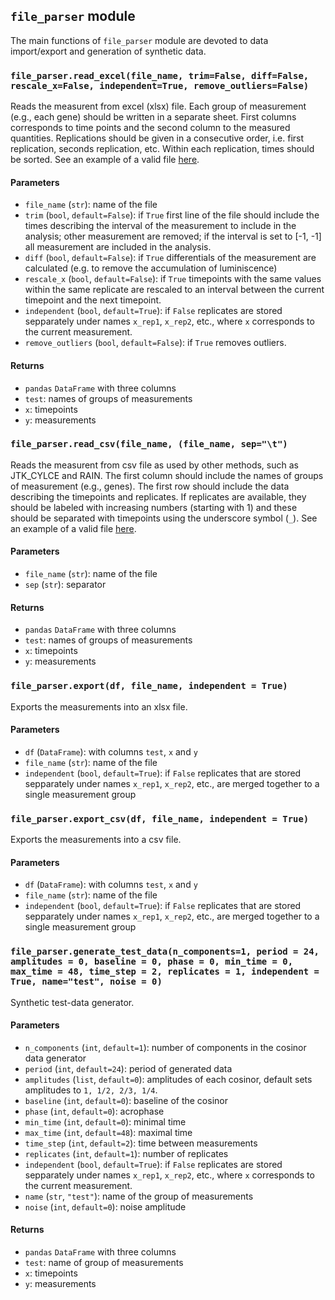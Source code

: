 ## ```file_parser``` module
The main functions of ```file_parser``` module are devoted to data import/export and generation of synthetic data.

### ```file_parser.read_excel(file_name, trim=False, diff=False, rescale_x=False, independent=True, remove_outliers=False)```
Reads the measurent from excel (xlsx) file. Each group of measurement (e.g., each gene) should be written in a separate sheet. First columns corresponds to time points and the second column to the measured quantities. Replications should be given in a consecutive order, i.e. first replication, seconds replication, etc. Within each replication, times should be sorted. See an example of a valid file [here](https://github.com/mmoskon/CosinorPy/blob/master/test_data/dependent_data.xlsx).

#### Parameters
* ```file_name``` (```str```): name of the file
* ```trim``` (```bool```, ```default=False```): if ```True``` first line of the file should include the times describing the interval of the measurement to include in the analysis; other measurement are removed; if the interval is set to [-1, -1] all measurement are included in the analysis.
* ```diff``` (```bool```, ```default=False```): if ```True``` differentials of the measurement are calculated (e.g. to remove the accumulation of luminiscence)
* ```rescale_x``` (```bool```, ```default=False```): if ```True``` timepoints with the same values within the same replicate are rescaled to an interval between the current timepoint and the next timepoint.
* ```independent``` (```bool```, ```default=True```): if ```False``` replicates are stored sepparately under names ```x_rep1```, ```x_rep2```, etc., where ```x``` corresponds to the current measurement.
* ```remove_outliers``` (```bool```, ```default=False```): if ```True``` removes outliers.

#### Returns
* ```pandas``` ```DataFrame``` with three columns
 * ```test```: names of groups of measurements 
 * ```x```: timepoints
 * ```y```: measurements

### ```file_parser.read_csv(file_name, (file_name, sep="\t")```
Reads the measurent from csv file as used by other methods, such as JTK_CYLCE and RAIN. The first column should include the names of groups of measurement (e.g., genes). The first row should include the data describing the timepoints and replicates. If replicates are available, they should be labeled with increasing numbers (starting with 1) and these should be separated with timepoints using the underscore symbol (```_```). See an example of a valid file [here](https://github.com/mfcovington/jtk-cycle/raw/develop/Example2_data.txt).

#### Parameters
* ```file_name``` (```str```): name of the file
* ```sep``` (```str```): separator
#### Returns
* ```pandas``` ```DataFrame``` with three columns
 * ```test```: names of groups of measurements 
 * ```x```: timepoints
 * ```y```: measurements

### ```file_parser.export(df, file_name, independent = True)```
Exports the measurements into an xlsx file.
#### Parameters
* ```df``` (```DataFrame```): with columns ```test```, ```x``` and ```y```
* ```file_name``` (```str```): name of the file
* ```independent``` (```bool```, ```default=True```): if ```False``` replicates that are stored sepparately under names ```x_rep1```, ```x_rep2```, etc., are merged together to a single measurement group

### ```file_parser.export_csv(df, file_name, independent = True)```
Exports the measurements into a csv file.
#### Parameters
* ```df``` (```DataFrame```): with columns ```test```, ```x``` and ```y```
* ```file_name``` (```str```): name of the file
* ```independent``` (```bool```, ```default=True```): if ```False``` replicates that are stored sepparately under names ```x_rep1```, ```x_rep2```, etc., are merged together to a single measurement group


### ```file_parser.generate_test_data(n_components=1, period = 24, amplitudes = 0, baseline = 0, phase = 0, min_time = 0, max_time = 48, time_step = 2, replicates = 1, independent = True, name="test", noise = 0)```
Synthetic test-data generator.
#### Parameters
* ```n_components``` (```int```, ```default=1```): number of components in the cosinor data generator
* ```period``` (```int```, ```default=24```): period of generated data
* ```amplitudes``` (```list```, ```default=0```): amplitudes of each cosinor, default sets amplitudes to ```1, 1/2, 2/3, 1/4```.
* ```baseline``` (```int```, ```default=0```): baseline of the cosinor
* ```phase``` (```int```, ```default=0```): acrophase
* ```min_time``` (```int```, ```default=0```): minimal time
* ```max_time``` (```int```, ```default=48```): maximal time
* ```time_step``` (```int```, ```default=2```): time between measurements
* ```replicates``` (```int```, ```default=1```): number of replicates
* ```independent``` (```bool```, ```default=True```): if ```False``` replicates are stored sepparately under names ```x_rep1```, ```x_rep2```, etc., where ```x``` corresponds to the current measurement.
* ```name``` (```str```, ```"test"```): name of the group of measurements
* ```noise``` (```int```, ```default=0```): noise amplitude
#### Returns
* ```pandas``` ```DataFrame``` with three columns
 * ```test```: name of group of measurements 
 * ```x```: timepoints
 * ```y```: measurements